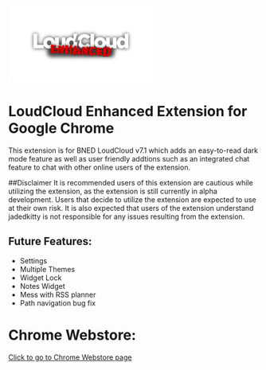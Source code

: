 ![logo](https://github.com/jadedkitty/LoudCloud-Enhanced-Extension/blob/master/logo.png)

# LoudCloud Enhanced Extension for Google Chrome
This extension is for BNED LoudCloud v7.1 which adds an easy-to-read dark mode feature as well as user friendly addtions such as an integrated chat feature to chat with other online users of the extension.

##Disclaimer
It is recommended users of this extension are cautious while utilizing the extension, as the extension is still currently in alpha development. Users that decide to utilize the extension are expected to use at their own risk. It is also expected that users of the extension understand jadedkitty is not responsible for any issues resulting from the extension.


## Future Features:
 - Settings
 - Multiple Themes
 - Widget Lock
 - Notes Widget
 - Mess with RSS planner
 - Path navigation bug fix

# Chrome Webstore:
[Click to go to Chrome Webstore page](https://chrome.google.com/webstore/detail/loudcloud-enhanced/agmdpbckjjdnghbldagoiaaokcefkbmb)
